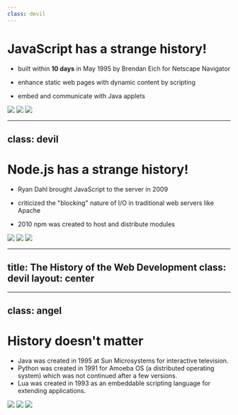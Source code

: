 ```yaml
---
class: devil
---
```


# JavaScript has a strange history!

- built within **10 days** in May 1995 by Brendan Eich for Netscape Navigator

- enhance static web pages with dynamic content by scripting

- embed and communicate with Java applets

<div class="flex justify-evenly pt-5 gap-5 *:h-[200px] *:w-1/3">
    <img src="./Netscape_icon_2007.svg" />
    <img src="./Unofficial_JavaScript_logo_2.svg" />
    <img class="w-[190px] h-[200px]" src="./Java_Applet.webp" />
</div>

<!--
D: Just 10 days!! What good can come out of that?

A: Well, our father did a very big project in just 6 days, remember?
-->

---
class: devil
---

# Node.js has a strange history!

- Ryan Dahl brought JavaScript to the server in 2009

- criticized the "blocking" nature of I/O in traditional web servers like Apache

- 2010 npm was created to host and distribute modules

<div class="flex justify-evenly pt-5 gap-5 *:w-1/5">
    <img src="./V8_JavaScript_engine_logo_2.svg" />
    <LightOrDark>
        <template #dark><img src="./nodejsStackedLight.svg" /></template>
        <template #light><img src="./nodejsStackedDark.svg" /></template>
    </LightOrDark>
    <img src="./Apache_HTTP_server_logo.svg" />
    <img src="./Npm-logo.svg" />
</div>

<!--
- ported V8 JavaScript engine from Google Chrome to Linux
-->

---
title: The History of the Web Development
class: devil
layout: center
---

<!-- <Youtube id="aXcuz6fn8_w" height="500px" /> -->

<div class="flex flex-row justify-center items-baseline gap-5 ml-36">
    <SlidevVideo controls autoplay class="max-h-[500px]">
        <source src="./the_untold_history_of_web_development.mp4" type="video/mp4" />
    </SlidevVideo>
    <QRCode
        :width="150"
        :height="150"
        type="svg"
        data="https://youtu.be/aXcuz6fn8_w"
        :margin="10"
        :dotsOptions="{ type: 'extra-rounded', color: 'gray' }"
    />
</div>

<!--
- from here on, web development turned into a big dumpster fire
-->

---
class: angel
---

# History doesn't matter

<div class="flex">
    <ul class="max-w-1/2">
        <li>Java was created in 1995 at Sun Microsystems for interactive television.</li>
        <li v-click="1">Python was created in 1991 for Amoeba OS (a distributed operating system) which was not continued after a few versions.</li>
        <li v-click="2">Lua was created in 1993 as an embeddable scripting language for extending applications.</li>
    </ul>
    <div class="flex flex-wrap gap-5 justify-evenly *:h-[200px]">
        <img src="./Java-Logo.svg" />
        <img v-click="1" src="./Python-logo-notext.svg" />
        <img v-click="2" src="./Lua-Logo.svg" />
    </div>
</div>

<!--
A:
- Java: now used on embedded devices, Android, and server-side applications
- Python: now used in data science, machine learning, web development, and more
- Lua: now very big game development
-->
